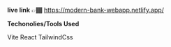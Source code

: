 **live link** 👉🏾 https://modern-bank-webapp.netlify.app/

**Techonolies/Tools Used**

Vite
React
TailwindCss
